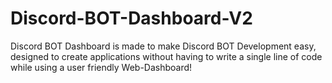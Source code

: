 # Discord-BOT-Dashboard-V2
 Discord BOT Dashboard is made to make Discord BOT Development easy, designed to create applications without having to write a single line of code while using a user friendly Web-Dashboard!
